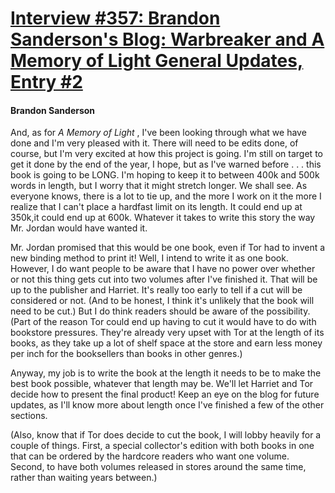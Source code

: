 # [Interview #357: Brandon Sanderson's Blog: Warbreaker and A Memory of Light General Updates, Entry #2](https://www.theoryland.com/intvmain.php?i=357#2)

#### Brandon Sanderson

And, as for
*A Memory of Light*
, I've been looking through what we have done and I'm very pleased with it. There will need to be edits done, of course, but I'm very excited at how this project is going. I'm still on target to get it done by the end of the year, I hope, but as I've warned before . . . this book is going to be LONG. I'm hoping to keep it to between 400k and 500k words in length, but I worry that it might stretch longer. We shall see. As everyone knows, there is a lot to tie up, and the more I work on it the more I realize that I can't place a hardfast limit on its length. It could end up at 350k,it could end up at 600k. Whatever it takes to write this story the way Mr. Jordan would have wanted it.

Mr. Jordan promised that this would be one book, even if Tor had to invent a new binding method to print it! Well, I intend to write it as one book. However, I do want people to be aware that I have no power over whether or not this thing gets cut into two volumes after I've finished it. That will be up to the publisher and Harriet. It's really too early to tell if a cut will be considered or not. (And to be honest, I think it's unlikely that the book will need to be cut.) But I do think readers should be aware of the possibility. (Part of the reason Tor could end up having to cut it would have to do with bookstore pressures. They're already very upset with Tor at the length of its books, as they take up a lot of shelf space at the store and earn less money per inch for the booksellers than books in other genres.)

Anyway, my job is to write the book at the length it needs to be to make the best book possible, whatever that length may be. We'll let Harriet and Tor decide how to present the final product! Keep an eye on the blog for future updates, as I'll know more about length once I've finished a few of the other sections.

(Also, know that if Tor does decide to cut the book, I will lobby heavily for a couple of things. First, a special collector's edition with both books in one that can be ordered by the hardcore readers who want one volume. Second, to have both volumes released in stores around the same time, rather than waiting years between.)

